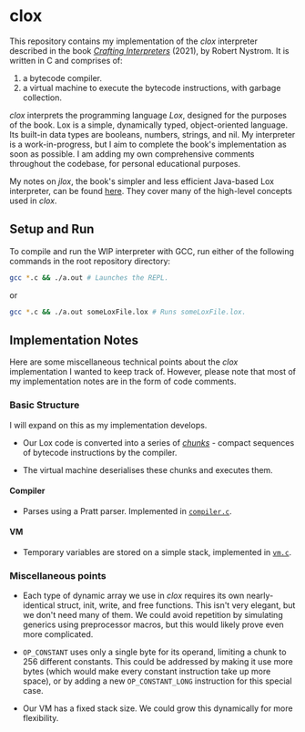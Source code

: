 # clox

This repository contains my implementation of the _clox_ interpreter described in the book [_Crafting Interpreters_](https://craftinginterpreters.com/) (2021), by Robert Nystrom. It is written in C and comprises of:

1. a bytecode compiler.
2. a virtual machine to execute the bytecode instructions, with garbage collection.

_clox_ interprets the programming language _Lox_, designed for the purposes of the book. Lox is a simple, dynamically typed, object-oriented language. Its built-in data types are booleans, numbers, strings, and nil. My interpreter is a work-in-progress, but I aim to complete the book's implementation as soon as possible. I am adding my own comprehensive comments throughout the codebase, for personal educational purposes.

My notes on _jlox_, the book's simpler and less efficient Java-based Lox interpreter, can be found [here](https://github.com/jhelsby/jlox-notes). They cover many of the high-level concepts used in _clox_.

## Setup and Run

To compile and run the WIP interpreter with GCC, run either of the following commands in the root repository directory:

```bash
gcc *.c && ./a.out # Launches the REPL.
```
or
```bash
gcc *.c && ./a.out someLoxFile.lox # Runs someLoxFile.lox.
```

## Implementation Notes

Here are some miscellaneous technical points about the _clox_ implementation I wanted to keep track of. However, please note that most of my implementation notes are in the form of code comments.

### Basic Structure

I will expand on this as my implementation develops.

* Our Lox code is converted into a series of [_chunks_](./chunk.h) - compact sequences of bytecode instructions by the compiler.

* The virtual machine deserialises these chunks and executes them.

#### Compiler

* Parses using a Pratt parser. Implemented in [`compiler.c`](./compiler.c).

#### VM

* Temporary variables are stored on a simple stack, implemented in [`vm.c`](./vm.c).

### Miscellaneous points

* Each type of dynamic array we use in _clox_ requires its own nearly-identical struct, init, write, and free functions. This isn't very elegant, but we don't need many of them. We could avoid repetition by simulating generics using preprocessor macros, but this would likely prove even more complicated.

* `OP_CONSTANT` uses only a single byte for its operand, limiting a chunk to 256 different constants. This could be addressed by making it use more bytes (which would make every constant instruction take up more space), or by adding a new `OP_CONSTANT_LONG` instruction for this special case.

* Our VM has a fixed stack size. We could grow this dynamically for more flexibility.